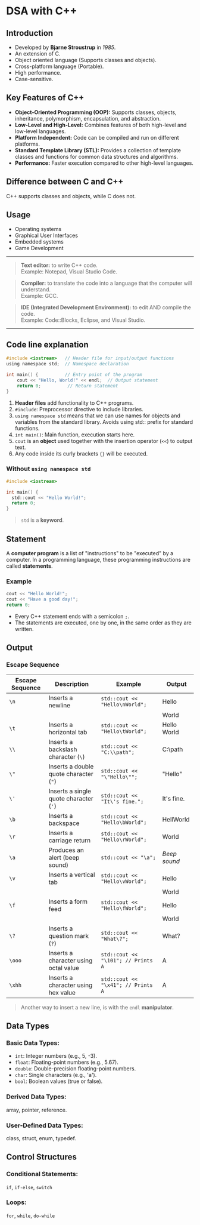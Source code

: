 # DSA with C++

## Introduction
- Developed by **Bjarne Stroustrup** in _1985_.
- An extension of C.
- Object oriented language (Supports classes and objects).
- Cross-platform language (Portable).
- High performance.
- Case-sensitive.

## Key Features of C++
- **Object-Oriented Programming (OOP):** Supports classes, objects, inheritance, polymorphism, encapsulation, and abstraction.
- **Low-Level and High-Level:** Combines features of both high-level and low-level languages.
- **Platform Independent:** Code can be compiled and run on different platforms.
- **Standard Template Library (STL):** Provides a collection of template classes and functions for common data structures and algorithms.
- **Performance:** Faster execution compared to other high-level languages.

## Difference between C and C++
C++ supports classes and objects, while C does not.

## Usage
- Operating systems
- Graphical User Interfaces
- Embedded systems
- Game Development

---

> **Text editor:** to write C++ code.<br>Example: Notepad, Visual Studio Code.

> **Compiler:** to translate the code into a language that the computer will understand.<br>Example: GCC.

> **IDE (Integrated Development Environment):** to edit AND compile the code.<br>Example: Code::Blocks, Eclipse, and Visual Studio.

---

## Code line explanation
``` c
#include <iostream>   // Header file for input/output functions
using namespace std;  // Namespace declaration

int main() {          // Entry point of the program
    cout << "Hello, World!" << endl;  // Output statement
    return 0;          // Return statement
}
```
1. **Header files** add functionality to C++ programs.
1. `#include`: Preprocessor directive to include libraries.
2. `using namespace std` means that we can use names for objects and variables from the standard library. Avoids using std:: prefix for standard functions.
3. `int main()`: Main function, execution starts here.
4. `cout` is an **object** used together with the insertion operator (`<<`) to output text.
5. Any code inside its curly brackets `{}` will be executed.

### Without `using namespace std`
```c
#include <iostream>

int main() {
  std::cout << "Hello World!";
  return 0;
}
```
> `std` is a **keyword**.

## Statement
A **computer program** is a list of "instructions" to be "executed" by a computer.
In a programming language, these programming instructions are called **statements**.

### Example
```c
cout << "Hello World!";
cout << "Have a good day!";
return 0;
```

- Every C++ statement ends with a semicolon `;`. 
- The statements are executed, one by one, in the same order as they are written.

## Output


### Escape Sequence
| Escape Sequence | Description                               | Example                             | Output             |
|------------------|-------------------------------------------|-------------------------------------|--------------------|
| `\n`            | Inserts a newline                        | `std::cout << "Hello\nWorld";`      | Hello              |
|                  |                                           |                                     | World              |
| `\t`            | Inserts a horizontal tab                 | `std::cout << "Hello\tWorld";`      | Hello    World     |
| `\\`            | Inserts a backslash character (`\`)       | `std::cout << "C:\\path";`          | C:\path            |
| `\"`            | Inserts a double quote character (`"`)    | `std::cout << "\"Hello\"";`         | "Hello"            |
| `\'`            | Inserts a single quote character (`'`)    | `std::cout << "It\'s fine.";`       | It's fine.         |
| `\b`            | Inserts a backspace                      | `std::cout << "Hello\bWorld";`      | HellWorld          |
| `\r`            | Inserts a carriage return                | `std::cout << "Hello\rWorld";`      | World              |
| `\a`            | Produces an alert (beep sound)            | `std::cout << "\a";`                | *Beep sound*       |
| `\v`            | Inserts a vertical tab                   | `std::cout << "Hello\vWorld";`      | Hello              |
|                  |                                           |                                     |      World         |
| `\f`            | Inserts a form feed                      | `std::cout << "Hello\fWorld";`      | Hello              |
|                  |                                           |                                     |      World         |
| `\?`            | Inserts a question mark (`?`)             | `std::cout << "What\?";`            | What?              |
| `\ooo`          | Inserts a character using octal value    | `std::cout << "\101"; // Prints A`  | A                  |
| `\xhh`          | Inserts a character using hex value      | `std::cout << "\x41"; // Prints A`  | A                  |

> Another way to insert a new line, is with the `endl` **manipulator**.

## Data Types

### Basic Data Types:
- `int`: Integer numbers (e.g., 5, -3).
- `float`: Floating-point numbers (e.g., 5.67).
- `double`: Double-precision floating-point numbers.
- `char`: Single characters (e.g., 'a').
- `bool`: Boolean values (true or false).


### Derived Data Types:
array, pointer, reference.

### User-Defined Data Types:
class, struct, enum, typedef.

## Control Structures

### Conditional Statements:
`if`, `if-else`, `switch`

### Loops:
`for`, `while`, `do-while`